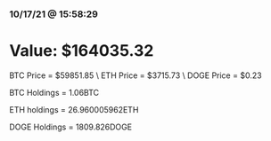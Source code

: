 ### 10/17/21 @ 15:58:29 

# Value: $164035.32



BTC Price = $59851.85
\ ETH Price = $3715.73
\ DOGE Price = $0.23


BTC Holdings = 1.06BTC

 ETH holdings = 26.960005962ETH

 DOGE Holdings = 1809.826DOGE

